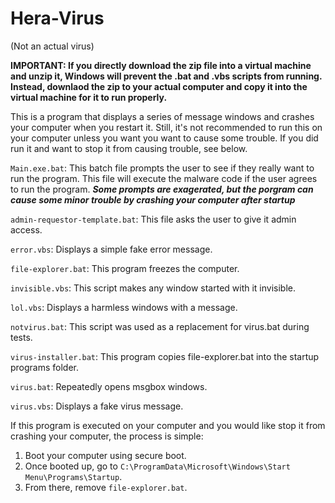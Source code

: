 # Hera-Virus
(Not an actual virus)

**IMPORTANT: If you directly download the zip file into a virtual machine and unzip it, Windows will prevent the .bat and .vbs scripts from running. Instead, downlaod the zip to your actual computer and copy it into the virtual machine for it to run properly.**

This is a program that displays a series of message windows and crashes your computer when you restart it. Still, it's not recommended to run this on your computer unless you want you want to cause some trouble. If you did run it and want to stop it from causing trouble, see below.

``Main.exe.bat``: This batch file prompts the user to see if they really want to run the program. This file will execute the malware code if the user agrees to run the program. ***Some prompts are exagerated, but the porgram can cause some minor trouble by crashing your computer after startup***

``admin-requestor-template.bat``: This file asks the user to give it admin access.

``error.vbs``: Displays a simple fake error message.

``file-explorer.bat``: This program freezes the computer.

``invisible.vbs``: This script makes any window started with it invisible.

``lol.vbs``: Displays a harmless windows with a message.

``notvirus.bat``: This script was used as a replacement for virus.bat during tests.

``virus-installer.bat``: This program copies file-explorer.bat into the startup programs folder.

``virus.bat``: Repeatedly opens msgbox windows.

``virus.vbs``: Displays a fake virus message.


If this program is executed on your computer and you would like stop it from crashing your computer, the process is simple:
1. Boot your computer using secure boot.
2. Once booted up, go to ``C:\ProgramData\Microsoft\Windows\Start Menu\Programs\Startup``.
3. From there, remove ``file-explorer.bat``.
